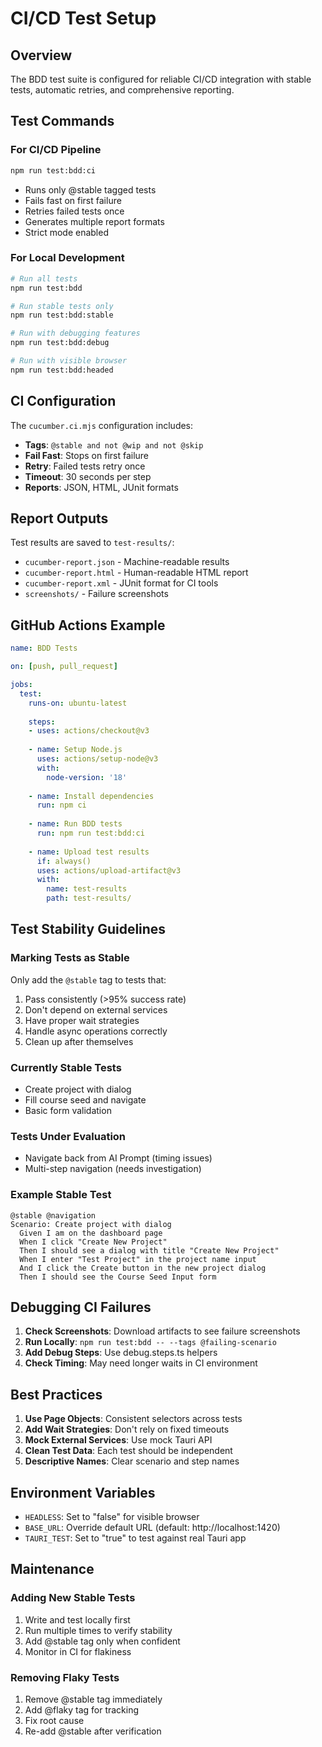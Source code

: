 # CI/CD Test Setup

## Overview
The BDD test suite is configured for reliable CI/CD integration with stable tests, automatic retries, and comprehensive reporting.

## Test Commands

### For CI/CD Pipeline
```bash
npm run test:bdd:ci
```
- Runs only @stable tagged tests
- Fails fast on first failure
- Retries failed tests once
- Generates multiple report formats
- Strict mode enabled

### For Local Development
```bash
# Run all tests
npm run test:bdd

# Run stable tests only
npm run test:bdd:stable

# Run with debugging features
npm run test:bdd:debug

# Run with visible browser
npm run test:bdd:headed
```

## CI Configuration

The `cucumber.ci.mjs` configuration includes:
- **Tags**: `@stable and not @wip and not @skip`
- **Fail Fast**: Stops on first failure
- **Retry**: Failed tests retry once
- **Timeout**: 30 seconds per step
- **Reports**: JSON, HTML, JUnit formats

## Report Outputs

Test results are saved to `test-results/`:
- `cucumber-report.json` - Machine-readable results
- `cucumber-report.html` - Human-readable HTML report
- `cucumber-report.xml` - JUnit format for CI tools
- `screenshots/` - Failure screenshots

## GitHub Actions Example

```yaml
name: BDD Tests

on: [push, pull_request]

jobs:
  test:
    runs-on: ubuntu-latest
    
    steps:
    - uses: actions/checkout@v3
    
    - name: Setup Node.js
      uses: actions/setup-node@v3
      with:
        node-version: '18'
        
    - name: Install dependencies
      run: npm ci
      
    - name: Run BDD tests
      run: npm run test:bdd:ci
      
    - name: Upload test results
      if: always()
      uses: actions/upload-artifact@v3
      with:
        name: test-results
        path: test-results/
```

## Test Stability Guidelines

### Marking Tests as Stable
Only add the `@stable` tag to tests that:
1. Pass consistently (>95% success rate)
2. Don't depend on external services
3. Have proper wait strategies
4. Handle async operations correctly
5. Clean up after themselves

### Currently Stable Tests
- Create project with dialog
- Fill course seed and navigate
- Basic form validation

### Tests Under Evaluation
- Navigate back from AI Prompt (timing issues)
- Multi-step navigation (needs investigation)

### Example Stable Test
```gherkin
@stable @navigation
Scenario: Create project with dialog
  Given I am on the dashboard page
  When I click "Create New Project"
  Then I should see a dialog with title "Create New Project"
  When I enter "Test Project" in the project name input
  And I click the Create button in the new project dialog
  Then I should see the Course Seed Input form
```

## Debugging CI Failures

1. **Check Screenshots**: Download artifacts to see failure screenshots
2. **Run Locally**: `npm run test:bdd -- --tags @failing-scenario`
3. **Add Debug Steps**: Use debug.steps.ts helpers
4. **Check Timing**: May need longer waits in CI environment

## Best Practices

1. **Use Page Objects**: Consistent selectors across tests
2. **Add Wait Strategies**: Don't rely on fixed timeouts
3. **Mock External Services**: Use mock Tauri API
4. **Clean Test Data**: Each test should be independent
5. **Descriptive Names**: Clear scenario and step names

## Environment Variables

- `HEADLESS`: Set to "false" for visible browser
- `BASE_URL`: Override default URL (default: http://localhost:1420)
- `TAURI_TEST`: Set to "true" to test against real Tauri app

## Maintenance

### Adding New Stable Tests
1. Write and test locally first
2. Run multiple times to verify stability
3. Add @stable tag only when confident
4. Monitor in CI for flakiness

### Removing Flaky Tests
1. Remove @stable tag immediately
2. Add @flaky tag for tracking
3. Fix root cause
4. Re-add @stable after verification
